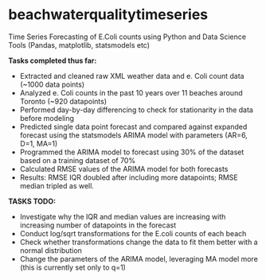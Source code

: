 # beachwaterqualitytimeseries
Time Series Forecasting of E.Coli counts using Python and Data Science Tools (Pandas, matplotlib, statsmodels etc)

**Tasks completed thus far:**
* Extracted and cleaned raw XML weather data and e. Coli count data (~1000 data points)
* Analyzed e. Coli counts in the past 10 years over 11 beaches around Toronto (~920 datapoints)
* Performed day-by-day differencing to check for stationarity in the data before modeling
* Predicted single data point forecast and compared against expanded forecast using the statsmodels ARIMA model with parameters (AR=6, D=1, MA=1)
* Programmed the ARIMA model to forecast using 30% of the dataset based on a training dataset of 70%
* Calculated RMSE values of the ARIMA model for both forecasts
* Results: RMSE IQR doubled after including more datapoints; RMSE median tripled as well.

**TASKS TODO:**
* Investigate why the IQR and median values are increasing with increasing number of datapoints in the forecast
* Conduct log/sqrt transformations for the E.coli counts of each beach
* Check whether transformations change the data to fit them better with a normal distribution
* Change the parameters of the ARIMA model, leveraging MA model more (this is currently set only to q=1)
